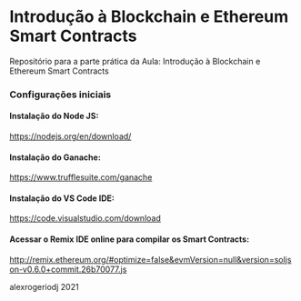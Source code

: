 #  Introdução à Blockchain e Ethereum Smart Contracts
Repositório para a parte prática da Aula: Introdução à Blockchain e Ethereum Smart Contracts

### Configurações iniciais

#### Instalação do Node JS:
https://nodejs.org/en/download/

#### Instalação do Ganache:
https://www.trufflesuite.com/ganache

#### Instalação do VS Code IDE:
https://code.visualstudio.com/download

#### Acessar o Remix IDE online para compilar os Smart Contracts:
http://remix.ethereum.org/#optimize=false&evmVersion=null&version=soljson-v0.6.0+commit.26b70077.js

alexrogeriodj 2021